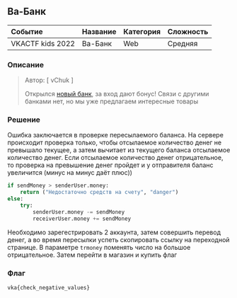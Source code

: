 ## Ва-Банк

| Событие | Название | Категория | Сложность |
| :------ | ---- | ---- | ---- |
| VKACTF kids 2022 | Ва-Банк  | Web | Средняя |

  
### Описание


> Автор: [ vChuk ]
>
> Открылся [новый банк](http:/some/site), за вход дают бонус! Связи с другими банками нет, но мы уже предлагаем интересные товары


### Решение

Ошибка заключается в проверке пересылаемого баланса. На сервере происходит проверка только, чтобы отсылаемое количество денег не превышало текущее, а затем вычитает из текущего баланса отсылаемое количество денег. Если отсылаемое количество денег отрицательное, то проверка на превышение денег пройдет и у отправителя баланс увеличится (минус на минус даёт плюс))

```python
if sendMoney > senderUser.money:
    return ("Недостаточно средств на счету", "danger")
else:
    try:
        senderUser.money -= sendMoney
        receiverUser.money += sendMoney
```

Необходимо зарегестрировать 2 аккаунта, затем совершить перевод денег, а во время пересылки успеть скопировать ссылку на переходной странице. В параметре `trmoney` поменять число на большое отрицательное. Затем перейти в магазин и купить флаг

### Флаг

```
vka{check_negative_values}
```